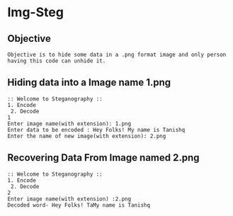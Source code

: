 # Img-Steg

## Objective
```
Objective is to hide some data in a .png format image and only person having this code can unhide it.
```
## Hiding data into a Image name 1.png
```
:: Welcome to Steganography ::
1. Encode
 2. Decode
1
Enter image name(with extension): 1.png
Enter data to be encoded : Hey Folks! My name is Tanishq                      
Enter the name of new image(with extension): 2.png
```
## Recovering Data From Image named 2.png
```
:: Welcome to Steganography ::
1. Encode
 2. Decode
2
Enter image name(with extension) :2.png
Decoded word- Hey Folks! TaMy name is Tanishq
```

